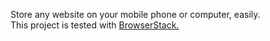 Store any website on your mobile phone or computer, easily.</br>
This project is tested with <a href="https://https://www.browserstack.com/">BrowserStack.</a>
